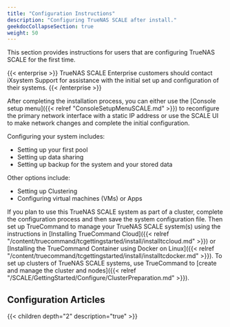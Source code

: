 ```yaml
---
title: "Configuration Instructions"
description: "Configuring TrueNAS SCALE after install."
geekdocCollapseSection: true
weight: 50
---
```


This section provides instructions for users that are configuring TrueNAS SCALE for the first time.

{{< enterprise >}}
TrueNAS SCALE Enterprise customers should contact iXsystem Support for assistance with the initial set up and configuration of their systems.
{{< /enterprise >}}

After completing the installation process, you can either use the [Console setup menu]({{< relref "ConsoleSetupMenuSCALE.md" >}}) to reconfigure the primary network interface with a static IP address or use the SCALE UI to make network changes and complete the initial configuration. 

Configuring your system includes:
* Setting up your first pool
* Setting up data sharing
* Setting up backup for the system and your stored data

Other options include:
* Setting up Clustering
* Configuring virtual machines (VMs) or Apps

If you plan to use this TrueNAS SCALE system as part of a cluster, complete the configuration process and then save the system configuration file. 
Then set up TrueCommand to manage your TrueNAS SCALE system(s) using the instructions in [Installing TrueCommand Cloud]({{< relref "/content/truecommand/tcgettingstarted/install/installtccloud.md" >}}) or [Installing the TrueCommand Container using Docker on Linux]({{< relref "/content/truecommand/tcgettingstarted/install/installtcdocker.md" >}}). To set up clusters of TrueNAS SCALE systems, use TrueCommand to [create and manage the cluster and nodes]({{< relref "/SCALE/GettingStarted/Configure/ClusterPreparation.md" >}}).

## Configuration Articles

{{< children depth="2" description="true" >}}